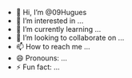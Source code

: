 - 👋 Hi, I’m @09Hugues
- 👀 I’m interested in ...
- 🌱 I’m currently learning ...
- 💞️ I’m looking to collaborate on ...
- 📫 How to reach me ...
- 😄 Pronouns: ...
- ⚡ Fun fact: ...

<!---
09Hugues/09Hugues is a ✨ special ✨ repository because its `README.md` (this file) appears on your GitHub profile.
You can click the Preview link to take a look at your changes.
--->
